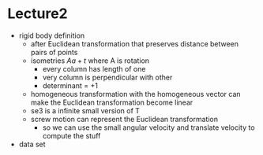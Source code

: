 # Lecture2
- rigid body definition
	- after Euclidean transformation that preserves distance between pairs of points
	- isometries $Aa+t$ where A is rotation
		- every column has length of one
		- very column is perpendicular with other
		- determinant = +1
	- homogeneous transformation with the homogeneous vector can make the Euclidean transformation become linear
	- se3 is a infinite small version of T
	- screw motion can represent the Euclidean transformation
		- so we can use the small angular velocity and translate velocity to compute the stuff
- data set